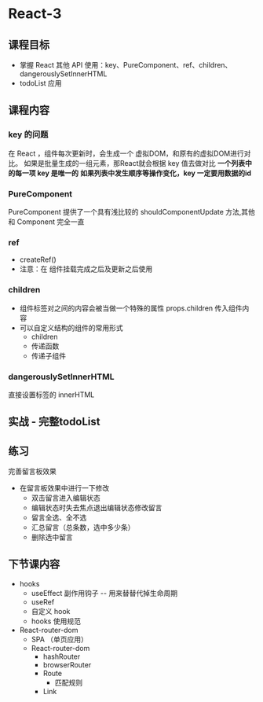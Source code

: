 # React-3
## 课程目标
- 掌握 React 其他 API 使用：key、PureComponent、ref、children、dangerouslySetInnerHTML
- todoList 应用

## 课程内容
### key 的问题
在 React ，组件每次更新时，会生成一个 虚拟DOM，和原有的虚拟DOM进行对比。
如果是批量生成的一组元素，那React就会根据 key 值去做对比
**一个列表中的每一项 key 是唯一的**
**如果列表中发生顺序等操作变化，key 一定要用数据的id**

### PureComponent 
PureComponent 提供了一个具有浅比较的 shouldComponentUpdate 方法,其他和 Component 完全一直

### ref
- createRef()
- 注意：在 组件挂载完成之后及更新之后使用

### children
- 组件标签对之间的内容会被当做一个特殊的属性 props.children 传入组件内容
- 可以自定义结构的组件的常用形式
    - children
    - 传递函数
    - 传递子组件

### dangerouslySetInnerHTML
直接设置标签的 innerHTML

## 实战 - 完整todoList

## 练习
完善留言板效果 
- 在留言板效果中进行一下修改
  - 双击留言进入编辑状态
  - 编辑状态时失去焦点退出编辑状态修改留言
  - 留言全选、全不选
  - 汇总留言（总条数，选中多少条）
  - 删除选中留言

## 下节课内容
- hooks
  - useEffect  副作用钩子 -- 用来替替代掉生命周期
  - useRef 
  - 自定义 hook
  - hooks 使用规范
- React-router-dom
  - SPA （单页应用）
  - React-router-dom
    - hashRouter
    - browserRouter
    - Route
      - 匹配规则
    - Link

